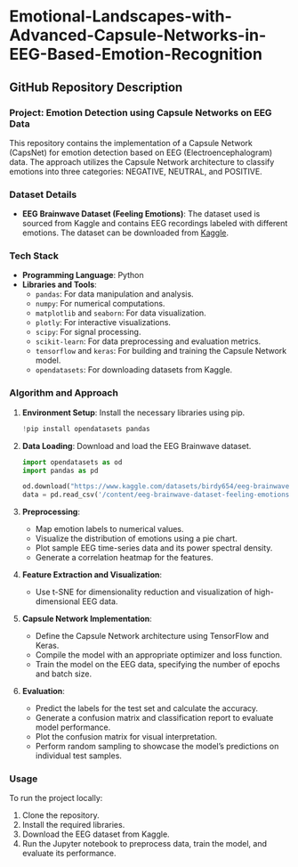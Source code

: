 # Emotional-Landscapes-with-Advanced-Capsule-Networks-in-EEG-Based-Emotion-Recognition
## GitHub Repository Description

### Project: Emotion Detection using Capsule Networks on EEG Data

This repository contains the implementation of a Capsule Network (CapsNet) for emotion detection based on EEG (Electroencephalogram) data. The approach utilizes the Capsule Network architecture to classify emotions into three categories: NEGATIVE, NEUTRAL, and POSITIVE.

### Dataset Details

- **EEG Brainwave Dataset (Feeling Emotions)**: The dataset used is sourced from Kaggle and contains EEG recordings labeled with different emotions. The dataset can be downloaded from [Kaggle](https://www.kaggle.com/datasets/birdy654/eeg-brainwave-dataset-feeling-emotions).

### Tech Stack

- **Programming Language**: Python
- **Libraries and Tools**:
  - `pandas`: For data manipulation and analysis.
  - `numpy`: For numerical computations.
  - `matplotlib` and `seaborn`: For data visualization.
  - `plotly`: For interactive visualizations.
  - `scipy`: For signal processing.
  - `scikit-learn`: For data preprocessing and evaluation metrics.
  - `tensorflow` and `keras`: For building and training the Capsule Network model.
  - `opendatasets`: For downloading datasets from Kaggle.

### Algorithm and Approach

1. **Environment Setup**: Install the necessary libraries using pip.
    ```python
    !pip install opendatasets pandas
    ```

2. **Data Loading**: Download and load the EEG Brainwave dataset.
    ```python
    import opendatasets as od
    import pandas as pd

    od.download("https://www.kaggle.com/datasets/birdy654/eeg-brainwave-dataset-feeling-emotions")
    data = pd.read_csv('/content/eeg-brainwave-dataset-feeling-emotions/emotions.csv')
    ```

3. **Preprocessing**:
    - Map emotion labels to numerical values.
    - Visualize the distribution of emotions using a pie chart.
    - Plot sample EEG time-series data and its power spectral density.
    - Generate a correlation heatmap for the features.

4. **Feature Extraction and Visualization**:
    - Use t-SNE for dimensionality reduction and visualization of high-dimensional EEG data.

5. **Capsule Network Implementation**:
    - Define the Capsule Network architecture using TensorFlow and Keras.
    - Compile the model with an appropriate optimizer and loss function.
    - Train the model on the EEG data, specifying the number of epochs and batch size.

6. **Evaluation**:
    - Predict the labels for the test set and calculate the accuracy.
    - Generate a confusion matrix and classification report to evaluate model performance.
    - Plot the confusion matrix for visual interpretation.
    - Perform random sampling to showcase the model’s predictions on individual test samples.

### Usage

To run the project locally:
1. Clone the repository.
2. Install the required libraries.
3. Download the EEG dataset from Kaggle.
4. Run the Jupyter notebook to preprocess data, train the model, and evaluate its performance.
